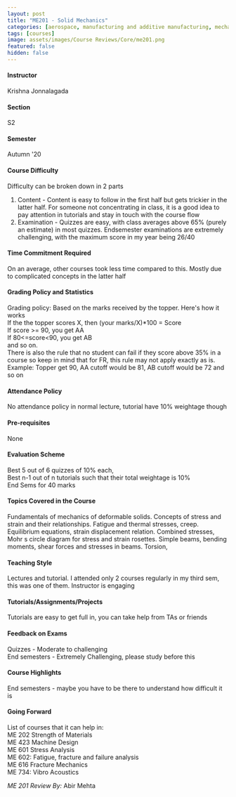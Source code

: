 ```yaml
---
layout: post
title: "ME201 - Solid Mechanics"
categories: [aerospace, manufacturing and additive manufacturing, mechanics, robotics, structural analysis, ME]
tags: [courses]
image: assets/images/Course Reviews/Core/me201.png
featured: false
hidden: false
---
```


#### Instructor
Krishna Jonnalagada

#### Section
S2

#### Semester
Autumn '20

#### Course Difficulty
Difficulty can be broken down in 2 parts  
1. Content - Content is easy to follow in the first half but gets trickier in the latter half. For someone not concentrating in class, it is a good idea to pay attention in tutorials and stay in touch with the course flow  
2. Examination - Quizzes are easy, with class averages above 65% (purely an estimate) in most quizzes. Endsemester examinations are extremely challenging, with the maximum score in my year being 26/40

#### Time Commitment Required
On an average, other courses took less time compared to this. Mostly due to complicated concepts in the latter half

#### Grading Policy and Statistics
Grading policy: Based on the marks received by the topper. Here's how it works  
If the the topper scores X, then (your marks/X)*100 = Score  
If score >= 90, you get AA  
If 80<=score<90, you get AB  
and so on.  
There is also the rule that no student can fail if they score above 35% in a course so keep in mind that for FR, this rule may not apply exactly as is.  
Example: Topper get 90, AA cutoff would be 81, AB cutoff would be 72 and so on

#### Attendance Policy
No attendance policy in normal lecture, tutorial have 10% weightage though

#### Pre-requisites
None

#### Evaluation Scheme
Best 5 out of 6 quizzes of 10% each,  
Best n-1 out of n tutorials such that their total weightage is 10%  
End Sems for 40 marks

#### Topics Covered in the Course
Fundamentals of mechanics of deformable solids. Concepts of stress and strain and their relationships. Fatigue and thermal stresses, creep. Equilibrium equations, strain displacement relation. Combined stresses, Mohr s circle diagram for stress and strain rosettes. Simple beams, bending moments, shear forces and stresses in beams. Torsion,

#### Teaching Style
Lectures and tutorial. I attended only 2 courses regularly in my third sem, this was one of them. Instructor is engaging

#### Tutorials/Assignments/Projects
Tutorials are easy to get full in, you can take help from TAs or friends

#### Feedback on Exams
Quizzes - Moderate to challenging  
End semesters - Extremely Challenging, please study before this

#### Course Highlights
End semesters - maybe you have to be there to understand how difficult it is

#### Going Forward
List of courses that it can help in:  
ME 202 Strength of Materials  
ME 423 Machine Design  
ME 601 Stress Analysis  
ME 602: Fatigue, fracture and failure analysis  
ME 616 Fracture Mechanics  
ME 734: Vibro Acoustics

*ME 201 Review By:* Abir Mehta
